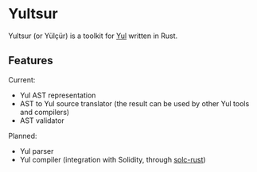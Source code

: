 # Yultsur

Yultsur (or Yülçür) is a toolkit for [Yul] written in Rust.

## Features

Current:
- Yul AST representation
- AST to Yul source translator (the result can be used by other Yul tools and compilers)
- AST validator

Planned:
- Yul parser
- Yul compiler (integration with Solidity, through [solc-rust])

[Yul]: https://solidity.readthedocs.io/en/latest/yul.html
[solc-rust]: https://github.com/axic/solc-rust
